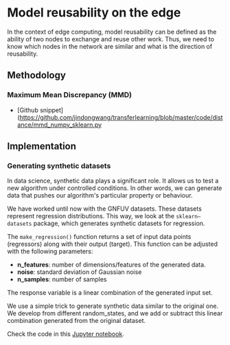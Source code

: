 # Model reusability on the edge

In the context of edge computing, model reusability can be defined as the ability of two nodes to exchange and reuse other work. Thus, we need to know which nodes in the network are similar and what is the direction of reusability.

## Methodology

### Maximum Mean Discrepancy (MMD)

* [Github snippet](https://github.com/jindongwang/transferlearning/blob/master/code/distance/mmd_numpy_sklearn.py

## Implementation

### Generating synthetic datasets

In data science, synthetic data plays a significant role. It allows us to test a new algorithm under controlled conditions. In other words, we can generate data that pushes our algorithm's particular property or behaviour.

We have worked until now with the GNFUV datasets. These datasets represent regression distributions. This way,  we look at the ```sklearn—datasets``` package, which generates synthetic datasets for regression. 

The ```make_regression()``` function returns a set of input data points (regressors) along with their output (target). This function can be adjusted with the following parameters:

* **n_features**: number of dimensions/features of the generated data.
* **noise**: standard deviation of Gaussian noise
* **n_samples**: number of samples

The response variable is a linear combination of the generated input set.

We use a simple trick to generate synthetic data similar to the original one. We develop from different random_states, and we add or subtract this linear combination generated from the original dataset.

Check the code in this [Jupyter notebook](https://github.com/JordiMateoUdL/Model-reusability-on-the-edge/blob/master/notebooks/Generating%20synthethic%20data%20%3F.ipynb).

